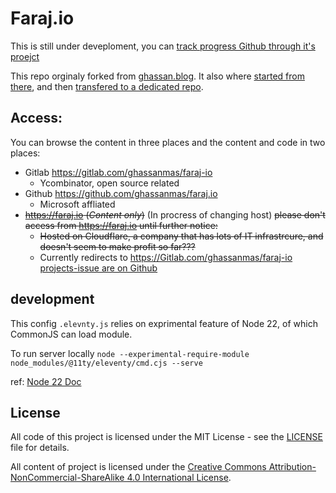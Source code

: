 # Faraj.io


This is still under deveploment, you can [track progress Github through it's proejct](https://github.com/users/ghassanmas/projects/3)

This repo orginaly forked from [ghassan.blog](https://github.com/ghassanmas/ghassan.blog). It also where [started from there](https://github.com/ghassanmas/ghassan.blog/commit/6db8ed4eb0a4a846aef3d2399ecea6b78154a90f), and then [transfered to a dedicated repo](https://github.com/ghassanmas/ghassan.blog/commit/b0d2ff706b75363674b3c07972fdc7bd16c61ad9).

## Access:

You can browse the content in three places and the content and code in two places:

- Gitlab https://gitlab.com/ghassanmas/faraj-io
    - Ycombinator, open source related
- Github https://github.com/ghassanmas/faraj.io
   - Microsoft affliated
- ~~https://faraj.io (_Content only_)~~ (In procress of changing host) ~~please don't access from https://faraj.io until further notice:~~ 
   - ~~Hosted on Cloudflare, a company that has lots of IT infrastrcure, and doesn't seem to make profit so far???~~
   - Currently redirects to https://Gitlab.com/ghassanmas/faraj-io [projects-issue are on Github](https://github.com/users/ghassanmas/projects/3) 

## development

This config `.elevnty.js` relies on exprimental feature of Node 22, of which CommonJS can load module.

To run server locally `node --experimental-require-module node_modules/@11ty/eleventy/cmd.cjs --serve`

ref: [Node 22 Doc](https://nodejs.org/en/blog/announcements/v22-release-announce#support-requireing-synchronous-esm-graphs)

## License

All code of this project is licensed under the MIT License - see the [LICENSE](LICENSE) file for details.

All content of project is licensed under the [Creative Commons Attribution-NonCommercial-ShareAlike 4.0 International License](https://creativecommons.org/licenses/by-nc-sa/4.0/).

